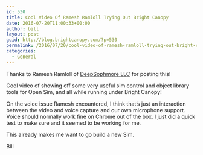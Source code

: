 ```yaml
---
id: 530
title: Cool Video Of Ramesh Ramloll Trying Out Bright Canopy
date: 2016-07-20T11:00:33+00:00
author: bill
layout: post
guid: http://blog.brightcanopy.com/?p=530
permalink: /2016/07/20/cool-video-of-ramesh-ramloll-trying-out-bright-canopy/
categories:
  - General
---
```

Thanks to Ramesh Ramloll of [DeepSophmore LLC](http://www.deepsemaphore.com/) for posting this!

Cool video of showing off some very useful sim control and object library tools for Open Sim, and all while running under Bright Canopy!

On the voice issue Ramesh encountered, I think that&#8217;s just an interaction between the video and voice capture and our own microphone support. Voice should normally work fine on Chrome out of the box. I just did a quick test to make sure and it seemed to be working for me.

This already makes me want to go build a new Sim.

Bill